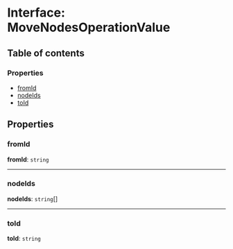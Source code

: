 # Interface: MoveNodesOperationValue

## Table of contents

### Properties

* [fromId](/auto-docs/free-layout-editor/interfaces/MoveNodesOperationValue.md#fromid)
* [nodeIds](/auto-docs/free-layout-editor/interfaces/MoveNodesOperationValue.md#nodeids)
* [toId](/auto-docs/free-layout-editor/interfaces/MoveNodesOperationValue.md#toid)

## Properties

### fromId

**fromId**: `string`

***

### nodeIds

**nodeIds**: `string`\[]

***

### toId

**toId**: `string`
